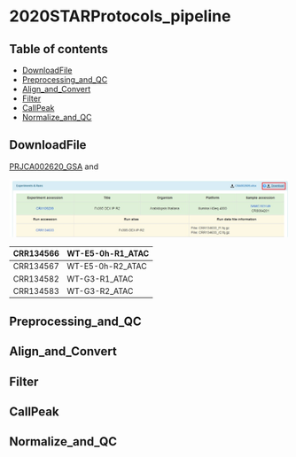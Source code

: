 # 2020STARProtocols_pipeline




## Table of contents

- [DownloadFile](#DownloadFile)
- [Preprocessing_and_QC](#Preprocessing_and_QC)
- [Align_and_Convert](#Align_and_Convert)
- [Filter](#Filter)
- [CallPeak](#CallPeak)
- [Normalize_and_QC](#Normalize_and_QC)



## DownloadFile

[PRJCA002620_GSA](https://bigd.big.ac.cn/gsa/browse/CRA002609) and 

![Download_in_BIG](../picture/Download_1.jpg)



| CRR134566 | WT-E5-0h-R1_ATAC |
| --------- | ---------------- |
| CRR134567 | WT-E5-0h-R2_ATAC |
| CRR134582 | WT-G3-R1_ATAC    |
| CRR134583 | WT-G3-R2_ATAC    |



## Preprocessing_and_QC





## Align_and_Convert





## Filter





## CallPeak





## Normalize_and_QC

